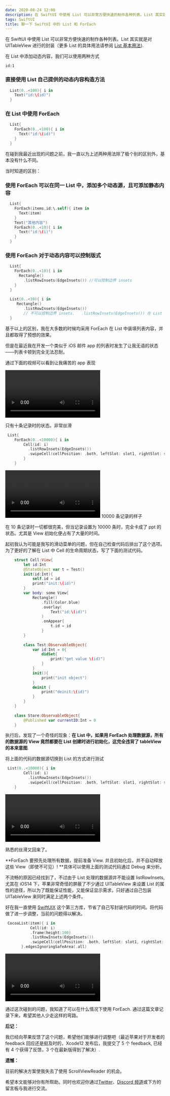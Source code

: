 ```yaml
---
date: 2020-08-24 12:00
description: 在 SwiftUI 中使用 List 可以非常方便快速的制作各种列表。List 其实就是对 UITableView 进行的封装。
tags: SwiftUI
title: 聊一下 SwiftUI 中的 List 和 ForEach
---
```


在 SwiftUI 中使用 List 可以非常方便快速的制作各种列表。List 其实就是对 UITableView 进行的封装（更多 List 的具体用法请参阅 [List 基本用法](https://zhuanlan.zhihu.com/p/110749923)).

在 List 中添加动态内容，我们可以使用两种方式

```responser
id:1
```

### 直接使用 List 自己提供的动态内容构造方法 ###

```swift
  List(0..<100){ i in
    Text("id:\(id)")
  }
```

### 在 List 中使用 ForEach ###

```swift
  List{
    ForEach(0..<100){ i in
      Text("id:\(id)")
    }
  }
```

在碰到我最近出现的问题之前，我一直以为上述两种用法除了极个别的区别外，基本没有什么不同。

当时知道的区别：

### 使用 ForEach 可以在同一 List 中，添加多个动态源，且可添加静态内容 ###

```swift
  List{
    ForEach(items,id:\.self){ item in
      Text(item)
    }
    Text("其他内容")
    ForEach(0..<10){ i in
      Text("id:\(i)")
    }
  }
```

### 使用 ForEach 对于动态内容可以控制版式 ###

```swift
  List{
    ForEach(0..<10){ i in
      Rectangle()
        .listRowInsets(EdgeInsets()) //可以控制边界 insets
    }
  }
  
  List(0..<10){ i in
     Rectangle()
        .listRowInsets(EdgeInsets()) 
        // 不可以控制边界 insets.   .listRowInsets(EdgeInsets()) 在 List 中只对静态内容有效
  }
```

基于以上的区别，我在大多数的时候均采用 ForEach 在 List 中装填列表内容，并且都取得了预想的效果。

但是在最近我在开发一个类似于 iOS 邮件 app 的列表时发生了让我无语的状态——列表卡顿到完全无法忍耐。

通过下面的视频可以看到让我痛苦的 app 表现

<video src="https://cdn.fatbobman.com/swiftui-list-foreach-10ForEach.mp4" controls = "controls"></video>

只有十条记录时的状态。非常丝滑

```swift
 List{
    ForEach(0..<10000){ i in
        Cell(id: i)
          .listRowInsets(EdgeInsets())
          .swipeCell(cellPosition: .both, leftSlot: slot1, rightSlot: slot1)
        }
    }
```

<video src="https://cdn.fatbobman.com/swiftui-list-foreach-10000MyList.mp4" controls = "controls"></video>
10000 条记录的样子

在 10 条记录时一切都很完美，但当记录设置为 10000 条时，完全卡成了 ppt 的状态。尤其是 View 初始化便占有了大量的时间。

起初我认为可能是我写的滑动菜单的问题，但在自己检查代码后排出了这个选项。为了更好的了解在 List 中 Cell 的生命周期状态，写了下面的测试代码。

```swift
    struct Cell:View{
        let id:Int
        @StateObject var t = Test()
        init(id:Int){
            self.id = id
            print("init:\(id)")
        }
        var body: some View{
            Rectangle()
                .fill(Color.blue)
                .overlay(
                    Text("id:\(id)")
                )
                .onAppear{
                    t.id = id
                }
        }
        
        class Test:ObservableObject{
            var id:Int = 0{
                didSet{
                    print("get value \(id)")
                }
            }
            init(){
                print("init object")
            }
            deinit {
                print("deinit:\(id)")
            }
        }
    }
    
    class Store:ObservableObject{
        @Published var currentID:Int = 0
    }
```

执行后，发现了一个奇怪的现象：**在 List 中，如果用 ForEach 处理数据源，所有的数据源的 View 竟然都要在 List 创建时进行初始化，这完全违背了 tableView 的本来意图**.

将上面的代码的数据源切换到 List 的方式进行测试

```swift
 List(0..<10000){ i in
        Cell(id: i)
          .listRowInsets(EdgeInsets())
          .swipeCell(cellPosition: .both, leftSlot: slot1, rightSlot: slot1)
    }
```

<video src="https://cdn.fatbobman.com/swiftui-list-foreach-10000withoutForEach.mp4" controls = "controls"></video>

熟悉的丝滑又回来了。

**ForEach 要预先处理所有数据，提前准备 View. 并且初始化后，并不自动释放这些 View（即使不可见）! **具体可以使用上面的测试代码通过 Debug 来分析。

不流畅的原因已经找到了，不过由于 List 处理的数据源并不能设置 listRowInsets, 尤其在 iOS14 下，苹果非常奇怪的屏蔽了不少通过 UITableView 来设置 List 的属性的途径，所以为了既能保证性能，又能保证显示需求，只好通过自己包装 UITableView 来同时满足上述两个条件。

好在我一直使用 [SwiftUIX](https://github.com/SwiftUIX/SwiftUIX) 这个第三方库，节省了自己写封装代码的时间。将代码做了进一步调整，当前的问题得以解决。

```swift
 CocoaList(item){ i in
           Cell(id: i)
           .frame(height:100)
           .listRowInsets(EdgeInsets())
           .swipeCell(cellPosition: .both, leftSlot: slot1, rightSlot: slot1)
       }.edgesIgnoringSafeArea(.all)
```

<video src="https://cdn.fatbobman.com/swiftui-list-foreach-10000MyList.mp4" controls = "controls"></video>

通过这次碰到的问题，我知道了可以在什么情况下使用 ForEach. 通过这篇文章记录下来，希望其他人少走这样的弯路。

**后记：**

我已经向苹果反馈了这个问题，希望他们能够进行调整吧（最近苹果对于开发者的 feedback 回应还是挺及时的，Xcode12 发布后，我提交了 5 个 feedback, 已经有 4 个获得了反馈，3 个在最新版得到了解决）.

**遗憾：**

目前的解决方案使我失去了使用 ScrollViewReader 的机会。

希望本文能够对你有所帮助。同时也欢迎你通过[Twitter](https://twitter.com/fatbobman)、[Discord 频道](https://discord.gg/JuVeuXHcAc)或下方的留言板与我进行交流。
